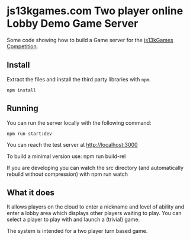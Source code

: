 # js13kgames.com Two player online Lobby Demo Game Server

Some code showing how to build a Game server for the [js13kGames Competition](http://js13kgames.com/).

## Install

Extract the files and install the third party libraries with `npm`.

    npm install

## Running

You can run the server locally with the following command:

    npm run start:dev

You can reach the test server at [http://localhost:3000](http://localhost:3000)

To build a minimal version use:
    npm run build-rel

If you are developing you can watch the src directory (and automatically rebuild without compression) with
    npm run watch


## What it does
It allows players on the cloud to enter a nickname and level of ability and enter
 a lobby area which displays other players waiting to play.
You can select a player to play with and launch a (trivial) game.

The system is intended for a two player turn based game.
